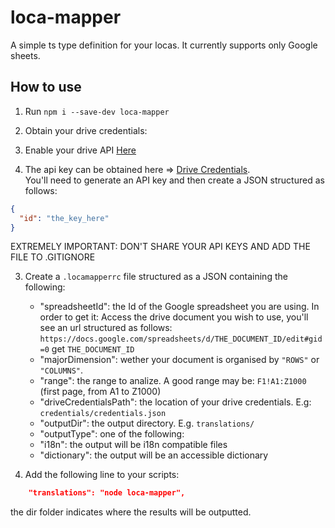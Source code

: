 # loca-mapper

A simple ts type definition for your locas.
It currently supports only Google sheets.

## How to use

1. Run `npm i --save-dev loca-mapper`

2. Obtain your drive credentials: 
  1. Enable your drive API [Here](https://console.cloud.google.com/apis/dashboard)
  2. The api key can be obtained here => [Drive Credentials](https://console.cloud.google.com/apis/credentials).  
   You'll need to generate an API key and then create a JSON structured as follows:

  ```JSON
  {
    "id": "the_key_here"
  }
  ```
  
  EXTREMELY IMPORTANT: DON'T SHARE YOUR API KEYS AND ADD THE FILE TO .GITIGNORE


3. Create a `.locamapperrc` file structured as a JSON containing the following:

   - "spreadsheetId": the Id of the Google spreadsheet you are using. In order to get it:
    Access the drive document you wish to use, you'll see an url structured as follows:
    `https://docs.google.com/spreadsheets/d/THE_DOCUMENT_ID/edit#gid=0`
   get `THE_DOCUMENT_ID`
   - "majorDimension": wether your document is organised by `"ROWS"` or `"COLUMNS"`.
   - "range": the range to analize. A good range may be: `F1!A1:Z1000` (first page, from A1 to Z1000)
   - "driveCredentialsPath": the location of your drive credentials. E.g: `credentials/credentials.json`
   - "outputDir": the output directory. E.g. `translations/`
   - "outputType": one of the following:
    - "i18n": the output will be i18n compatible files
    - "dictionary": the output will be an accessible dictionary

5. Add the following line to your scripts:

```json
    "translations": "node loca-mapper",
```

the dir folder indicates where the results will be outputted.
